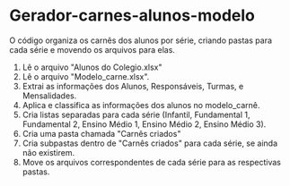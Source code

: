 # Gerador-carnes-alunos-modelo
O código organiza os carnês dos alunos por série, criando pastas para cada série e movendo os arquivos para elas.

1. Lê o arquivo "Alunos do Colegio.xlsx"
2. Lê o arquivo "Modelo_carne.xlsx".
3. Extrai as informações dos Alunos, Responsáveis, Turmas, e Mensalidades.
4. Aplica e classifica as informações dos alunos no modelo_carnê.
5. Cria listas separadas para cada série (Infantil, Fundamental 1, Fundamental 2, Ensino Médio 1, Ensino Médio 2, Ensino Médio 3).
6. Cria uma pasta chamada "Carnês criados"
7. Cria subpastas dentro de "Carnês criados" para cada série, se ainda não existirem.
8. Move os arquivos correspondentes de cada série para as respectivas pastas.

